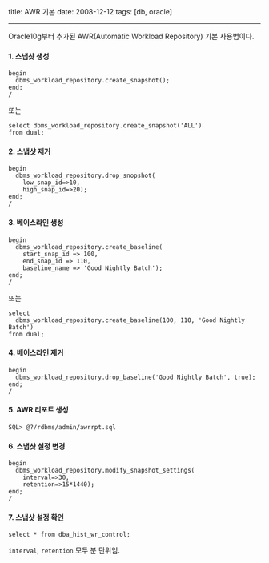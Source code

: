 title: AWR 기본
date: 2008-12-12
tags: [db, oracle]

---
Oracle10g부터 추가된 AWR(Automatic Workload Repository) 기본 사용법이다.
<!--more-->

#### 1. 스냅샷 생성
```
begin
  dbms_workload_repository.create_snapshot();
end;
/
```

또는
```
select dbms_workload_repository.create_snapshot('ALL')
from dual;
```

#### 2. 스냅샷 제거
```
begin
  dbms_workload_repository.drop_snopshot(
    low_snap_id=>10,
    high_snap_id=>20);
end;
/
```

#### 3. 베이스라인 생성
```
begin
  dbms_workload_repository.create_baseline(
    start_snap_id => 100,
    end_snap_id => 110,
    baseline_name => 'Good Nightly Batch');
end;
/
```

또는
```
select
  dbms_workload_repository.create_baseline(100, 110, 'Good Nightly Batch')
from dual;
```

#### 4. 베이스라인 제거
```
begin
  dbms_workload_repository.drop_baseline('Good Nightly Batch', true);
end;
/
```

#### 5. AWR 리포트 생성
```
SQL> @?/rdbms/admin/awrrpt.sql
```

#### 6. 스냅샷 설정 변경
```
begin
  dbms_workload_repository.modify_snapshot_settings(
    interval=>30,
    retention=>15*1440);
end;
/
```

#### 7. 스냅샷 설정 확인
```
select * from dba_hist_wr_control;
```

`interval`, `retention` 모두 분 단위임.
